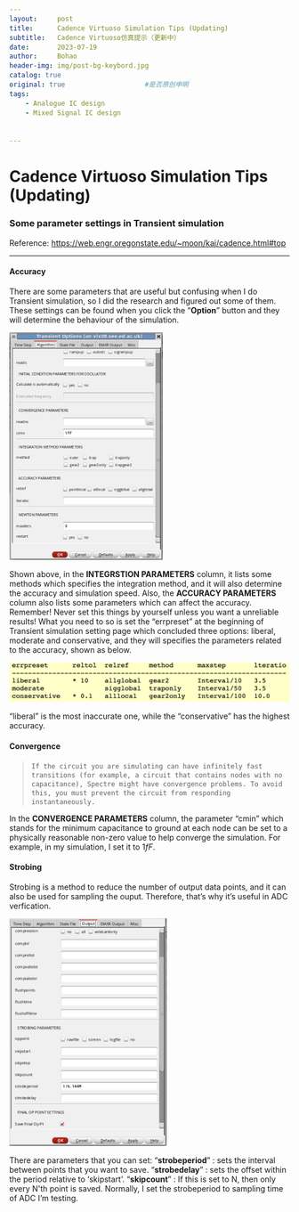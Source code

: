 ```yaml
---
layout:     post
title:      Cadence Virtuoso Simulation Tips (Updating)
subtitle:   Cadence Virtuoso仿真提示（更新中）
date:       2023-07-19
author:     Bohao
header-img: img/post-bg-keybord.jpg
catalog: true
original: true                    #是否原创申明
tags:
    - Analogue IC design
    - Mixed Signal IC design
    

---
```






# Cadence Virtuoso Simulation Tips (Updating)



### Some parameter settings in Transient simulation

Reference: https://web.engr.oregonstate.edu/~moon/kaj/cadence.html#top

---

#### Accuracy

There are some parameters that are useful but confusing when I do Transient simulation, so I  did the research and figured out some of them. These settings can be found when you click the “**Option**” button and they will determine the behaviour of the simulation.

<img src="https://raw.githubusercontent.com/merengueLee/my-gallery/master/imag/20230719202449.png" alt="screenshot 2023-07-19 at 20.24.42" style="zoom:40%;" />

Shown above, in the **INTEGRSTION PARAMETERS** column, it lists some methods which specifies the integration method, and it will also determine the accuracy and simulation speed. Also, the **ACCURACY PARAMETERS** column also lists some parameters which can affect the accuracy. 
Remember! Never set this things by yourself unless you want a unreliable results! What you need to so is set the “errpreset” at the beginning of Transient simulation setting page which concluded three options: liberal, moderate and conservative, and they will specifies the parameters related to the accuracy, shown as below.

![screenshot 2023-07-19 at 20.39.13](https://raw.githubusercontent.com/merengueLee/my-gallery/master/imag/20230719203918.png)

“liberal” is the most inaccurate one, while the “conservative” has the highest accuracy.

#### Convergence

> ```
> If the circuit you are simulating can have infinitely fast transitions (for example, a circuit that contains nodes with no capacitance), Spectre might have convergence problems. To avoid this, you must prevent the circuit from responding instantaneously.
> ```

In the **CONVERGENCE PARAMETERS** column, the parameter “cmin” which stands for the minimum capacitance to ground at each node can be set to a physically reasonable non-zero value to help converge the simulation. For example, in my simulation, I set it to $1 fF$.



#### Strobing

Strobing is a method to reduce the number of output data points, and it can also be used for sampling the ouput. Therefore, that’s why it’s useful in ADC verfication. 

<img src="https://raw.githubusercontent.com/merengueLee/my-gallery/master/imag/20230719204937.png" alt="screenshot 2023-07-19 at 20.49.31" style="zoom:40%;" />

There are parameters that you can set:
“**strobeperiod**” : sets the interval between points that you want to save.
“**strobedelay**” : sets the offset within the period relative to ‘skipstart’.
“**skipcount**” : If this is set to N, then only every N'th point is saved.
Normally, I set the strobeperiod to sampling time of ADC I’m testing.
